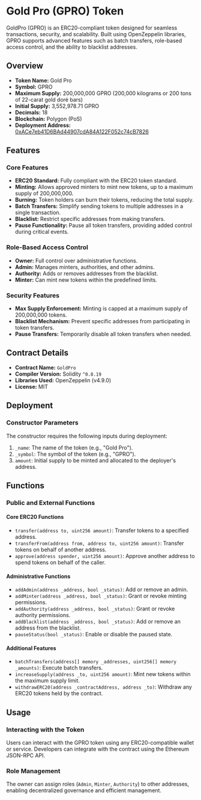 # Gold Pro (GPRO) Token

GoldPro (GPRO) is an ERC20-compliant token designed for seamless transactions, security, and scalability. Built using OpenZeppelin libraries, GPRO supports advanced features such as batch transfers, role-based access control, and the ability to blacklist addresses.

## Overview

- **Token Name:** Gold Pro
- **Symbol:** GPRO
- **Maximum Supply:** 200,000,000 GPRO (200,000 kilograms or 200 tons of 22-carat gold doré bars)
- **Initial Supply:** 3,552,978.71 GPRO
- **Decimals:** 18
- **Blockchain:** Polygon (PoS)
- **Deployment Address:** [0xACe7eb41D6BAd44907cdA84A122F052c74cB7826](https://polygonscan.com/address/0xACe7eb41D6BAd44907cdA84A122F052c74cB7826)

## Features

### Core Features

- **ERC20 Standard:** Fully compliant with the ERC20 token standard.
- **Minting:** Allows approved minters to mint new tokens, up to a maximum supply of 200,000,000.
- **Burning:** Token holders can burn their tokens, reducing the total supply.
- **Batch Transfers:** Simplify sending tokens to multiple addresses in a single transaction.
- **Blacklist:** Restrict specific addresses from making transfers.
- **Pause Functionality:** Pause all token transfers, providing added control during critical events.

### Role-Based Access Control

- **Owner:** Full control over administrative functions.
- **Admin:** Manages minters, authorities, and other admins.
- **Authority:** Adds or removes addresses from the blacklist.
- **Minter:** Can mint new tokens within the predefined limits.

### Security Features

- **Max Supply Enforcement:** Minting is capped at a maximum supply of 200,000,000 tokens.
- **Blacklist Mechanism:** Prevent specific addresses from participating in token transfers.
- **Pause Transfers:** Temporarily disable all token transfers when needed.

## Contract Details

- **Contract Name:** `GoldPro`
- **Compiler Version:** Solidity `^0.8.19`
- **Libraries Used:** OpenZeppelin (v4.9.0)
- **License:** MIT

## Deployment

### Constructor Parameters

The constructor requires the following inputs during deployment:

1. `_name`: The name of the token (e.g., "Gold Pro").
2. `_symbol`: The symbol of the token (e.g., "GPRO").
3. `amount`: Initial supply to be minted and allocated to the deployer's address.

## Functions

### Public and External Functions

#### Core ERC20 Functions

- `transfer(address to, uint256 amount)`: Transfer tokens to a specified address.
- `transferFrom(address from, address to, uint256 amount)`: Transfer tokens on behalf of another address.
- `approve(address spender, uint256 amount)`: Approve another address to spend tokens on behalf of the caller.

#### Administrative Functions

- `addAdmin(address _address, bool _status)`: Add or remove an admin.
- `addMinter(address _address, bool _status)`: Grant or revoke minting permissions.
- `addAuthority(address _address, bool _status)`: Grant or revoke authority permissions.
- `addBlacklist(address _address, bool _status)`: Add or remove an address from the blacklist.
- `pauseStatus(bool _status)`: Enable or disable the paused state.

#### Additional Features

- `batchTransfers(address[] memory _addresses, uint256[] memory _amounts)`: Execute batch transfers.
- `increaseSupply(address _to, uint256 amount)`: Mint new tokens within the maximum supply limit.
- `withdrawERC20(address _contractAddress, address _to)`: Withdraw any ERC20 tokens held by the contract.

## Usage

### Interacting with the Token

Users can interact with the GPRO token using any ERC20-compatible wallet or service. Developers can integrate with the contract using the Ethereum JSON-RPC API.

### Role Management

The owner can assign roles (`Admin`, `Minter`, `Authority`) to other addresses, enabling decentralized governance and efficient management.
